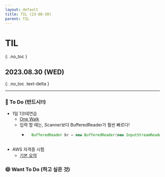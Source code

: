 ```yaml
---
layout: default
title: TIL (23-08-30)
parent: TIL
---
```


# TIL
{: .no_toc }

## 2023.08.30 (WED)
{: .no_toc .text-delta }

---

### 📔  To Do (반드시!!)

- 1일 1코테연습
    * [One Walk](https://hoooon22.github.io/docs/studies/codingtest/1day1coding/230830/)
    - 입력 할 때는, Scanner보다 BufferedReader가 훨씬 빠르다!
        - ```java
            BufferedReader br = new BufferedReader(new InputStreamReader(System.in)); 
        ```
- AWS 자격증 시험
    * [기본 요약](https://hoooon22.github.io/docs/studies/aws_saa/summary/)

### 😄  Want To Do (하고 싶은 것)

